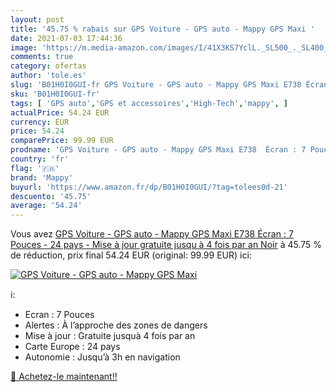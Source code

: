 ```yaml
---
layout: post
title: '45.75 % rabais sur GPS Voiture - GPS auto - Mappy GPS Maxi '
date: 2021-07-03 17:44:36
image: 'https://m.media-amazon.com/images/I/41X3KS7YclL._SL500_._SL400_.jpg'
comments: true
category: ofertas
author: 'tole.es'
slug: 'B01H0I0GUI-fr GPS Voiture - GPS auto - Mappy GPS Maxi E738 Écran : 7...'
sku: 'B01H0I0GUI-fr'
tags: [ 'GPS auto','GPS et accessoires','High-Tech','mappy', ]
actualPrice: 54.24 EUR
currency: EUR
price: 54.24
comparePrice: 99.99 EUR
prodname: 'GPS Voiture - GPS auto - Mappy GPS Maxi E738  Écran : 7 Pouces - 24 pays - Mise à jour gratuite jusqu à 4 fois par an  Noir'
country: 'fr'
flag: '🇫🇷'
brand: 'Mappy'
buyurl: 'https://www.amazon.fr/dp/B01H0I0GUI/?tag=tolees0d-21'
descuento: '45.75'
average: '54.24'
---
```


Vous avez [GPS Voiture - GPS auto - Mappy GPS Maxi E738  Écran : 7 Pouces - 24 pays - Mise à jour gratuite jusqu à 4 fois par an  Noir](https://www.amazon.fr/dp/B01H0I0GUI/?tag=tolees0d-21)  à  45.75 % de réduction, prix final  54.24 EUR (original: 99.99 EUR) ici:

[![GPS Voiture - GPS auto - Mappy GPS Maxi ](https://m.media-amazon.com/images/I/41X3KS7YclL._SL500_._SL400_.jpg)](https://www.amazon.fr/dp/B01H0I0GUI/?tag=tolees0d-21)

ℹ️:

- Ecran : 7 Pouces
- Alertes : À l’approche des zones de dangers
- Mise à jour : Gratuite jusquà 4 fois par an
- Carte Europe : 24 pays
- Autonomie : Jusqu’à 3h en navigation

[🛒 Achetez-le maintenant!!](https://www.amazon.fr/dp/B01H0I0GUI/?tag=tolees0d-21)
